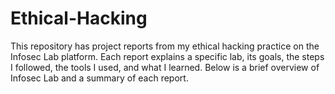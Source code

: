 # Ethical-Hacking
This repository has project reports from my ethical hacking practice on the Infosec Lab platform. Each report explains a specific lab, its goals, the steps I followed, the tools I used, and what I learned. Below is a brief overview of Infosec Lab and a summary of each report.
